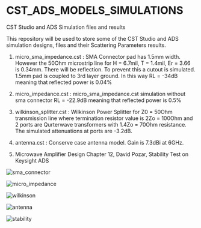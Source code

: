 # CST_ADS_MODELS_SIMULATIONS

CST Studio and ADS Simulation files and results

This repository will be used to store some of the CST Studio and ADS simulation designs, files and their Scattering Parameters results.

1. micro_sma_impedance.cst : 
  SMA Connector pad has 1.5mm width. However the 50Ohm microstrip line for H = 6.7mil, T = 1.4mil, Er = 3.66 is 0.34mm. There   will be reflection. To prevent this a cutout is simulated. 1.5mm pad is coupled to 3rd layer ground. In this way RL =         -34dB meaning that reflected power is 0.04%

2. micro_impedance.cst : 
  micro_sma_impedance.cst simulation without sma connector RL = -22.9dB meaning that reflected power is 0.5%
  
3. wilkinson_splitter.cst : 
  Wilkinson Power Splitter for Z0 = 50Ohm transmission line where termination resistor value is 2Zo = 100Ohm and 2 ports are     Qurterwave transformers with 1.4Zo = 70Ohm resistance. The simulated attenuations at ports are -3.2dB.

4. antenna.cst : 
  Conserve case antenna model. Gain is 7.3dBi at 6GHz.
  
5. Microwave Amplifier Design Chapter 12, David Pozar, Stability Test on Keysight ADS
  
  
![sma_connector](https://user-images.githubusercontent.com/61315249/82730757-d363fa80-9d0a-11ea-9adc-0c520f208fa2.png)

![micro_impedance](https://user-images.githubusercontent.com/61315249/82730844-5be29b00-9d0b-11ea-97d6-a1ac47084fc5.png)

![wilkinson](https://user-images.githubusercontent.com/61315249/82731048-d233cd00-9d0c-11ea-9aa6-ca4716847868.png)

![antenna](https://user-images.githubusercontent.com/61315249/82731095-1f17a380-9d0d-11ea-95bb-4091ee4e54d1.png)

![stability](https://user-images.githubusercontent.com/61315249/82730664-00fc7400-9d0a-11ea-8ad4-b188a123ad76.png)

